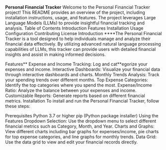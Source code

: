 **Personal Financial Tracker**
Welcome to the Personal Financial Tracker project! This README provides an overview of the project, including installation instructions, usage, and features. The project leverages Large Language Models (LLMs) to provide insightful financial tracking and analysis.
Table of Contents
Introduction
Features
Installation
Usage
Configuration
Contributing
License
Introduction
****The Personal Financial Tracker is a tool designed to help individuals manage and analyze their financial data effectively. By utilizing advanced natural language processing capabilities of LLMs, this tracker can provide users with detailed financial insights and assist in making informed decisions.

Features**
Expense and Income Tracking: Log and cat**egorize your expenses and income.
Interactive Dashboards: Visualize your financial data through interactive dashboards and charts.
Monthly Trends Analysis: Track your spending trends over different months.
Top Expense Categories: Identify the top categories where you spend the most.
Expense/Income Ratio: Analyze the balance between your expenses and income.
Customizable Reports: Generate reports based on different financial metrics.
Installation
To install and run the Personal Financial Tracker, follow these steps:

Prerequisites
Python 3.7 or higher
pip (Python package installer)
Using the Features
Dropdown Selection: Use the dropdown menu to select different financial metrics such as Category, Month, and Year.
Charts and Graphs: View different charts including bar graphs for expenses/income, pie charts for top expense categories, and line graphs for monthly trends.
Data Grid: Use the data grid to view and edit your financial records directly.
